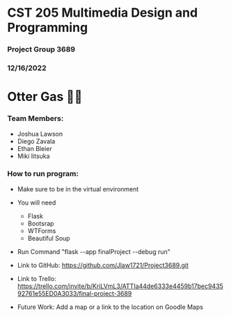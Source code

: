   # CST 205 Multimedia Design and Programming 
  ### Project Group 3689
  ### 12/16/2022
  # Otter Gas 🦦⛽
  ### Team Members: 
  - Joshua Lawson 
  - Diego Zavala 
  - Ethan Bleier
  - Miki Iitsuka

  ### How to run program: 
  - Make sure to be in the virtual environment 
  - You will need 
    - Flask 
    - Bootsrap
    - WTForms 
    - Beautiful Soup
  - Run Command "flask --app finalProject --debug run"

  - Link to GitHub: https://github.com/Jlaw1721/Project3689.git
  - Link to Trello: https://trello.com/invite/b/KriLVmL3/ATTIa44de6333e4459b17bec943592761e55ED0A3033/final-project-3689
  - Future Work: Add a map or a link to the location on Goodle Maps
